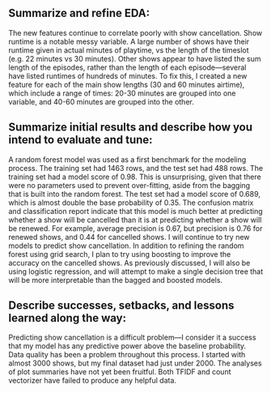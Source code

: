 ## Summarize and refine EDA:

The new features continue to correlate poorly with show cancellation.
Show runtime is a notable messy variable. A large number of shows have their runtime given in actual minutes of playtime, vs the length of the timeslot (e.g. 22 minutes vs 30 minutes). Other shows appear to have listed the sum length of the episodes, rather than the length of each episode—several have listed runtimes of hundreds of minutes. To fix this, I created a new feature for each of the main show lengths (30 and 60 minutes airtime), which include a range of times: 20-30 minutes are grouped into one variable, and 40-60 minutes are grouped into the other.


## Summarize initial results and describe how you intend to evaluate and tune:

A random forest model was used as a first benchmark for the modeling process. The training set had 1463 rows, and the test set had 488 rows.
The training set had a model score of 0.98. This is unsurprising, given that there were no parameters used to prevent over-fitting, aside from the bagging that is built into the random forest. The test set had a model score of 0.689, which is almost double the base probability of 0.35.
The confusion matrix and classification report indicate that this model is much better at predicting whether a show will be cancelled than it is at predicting whether a show will be renewed. For example, average precision is 0.67, but precision is 0.76 for renewed shows, and 0.44 for cancelled shows.
I will continue to try new models to predict show cancellation. In addition to refining the random forest using grid search, I plan to try using boosting to improve the accuracy on the cancelled shows. As previously discussed, I will also be using logistic regression, and will attempt to make a single decision tree that will be more interpretable than the bagged and boosted models.


## Describe successes, setbacks, and lessons learned along the way:

Predicting show cancellation is a difficult problem—I consider it a success that my model has any predictive power above the baseline probability.
Data quality has been a problem throughout this process. I started with almost 3000 shows, but my final dataset had just under 2000.
The analyses of plot summaries have not yet been fruitful. Both TFIDF and count vectorizer have failed to produce any helpful data.
